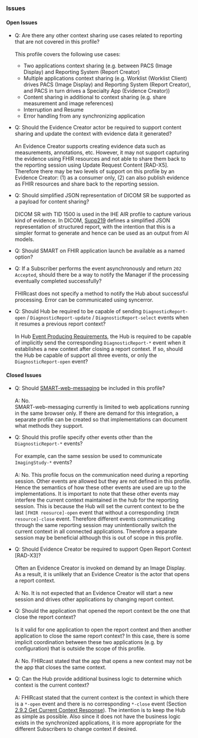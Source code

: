 ### Issues

#### Open Issues

* Q: Are there any other context sharing use cases related to reporting that are not covered in this profile?<br><br>This profile covers the following use cases:
    * Two applications context sharing (e.g. between PACS (Image Display) and Reporting System (Report Creator)
    * Multiple applications context sharing (e.g. Worklist (Worklist Client) drives PACS (Image Display) and Reporting System (Report Creator), and PACS in turn drives a Specialty App (Evidence Creator))
    * Content sharing in additional to context sharing (e.g. share measurement and image references)
    * Interruption and Resume
    * Error handling from any synchronizing application
      
* Q: Should the Evidence Creator actor be required to support content sharing and update the context with evidence data it generated?<br><br>An Evidence Creator supports creating evidence data such as measurements, annotations, etc. However, it may not support capturing the evidence using FHIR resources and not able to share them back to the reporting session using Update Request Content [RAD-X5]. Therefore there may be two levels of support on this profile by an Evidence Creator: (1) as a consumer only, (2) can also publish evidence as FHIR resources and share back to the reporting session.

* Q: Should simplified JSON representation of DICOM SR be supported as a payload for content sharing?<br><br>DICOM SR with TID 1500 is used in the IHE AIR profile to capture various kind of evidence. In DICOM, [Supp219](https://www.dicomstandard.org/News-dir/ftsup/docs/sups/Sup219.pdf) defines a simplified JSON representation of structured report, with the intention that this is a simpler format to generate and hence can be used as an output from AI models.

* Q: Should SMART on FHIR application launch be available as a named option?

* Q: If a Subscriber performs the event asynchronously and return `202 Accepted`, should there be a way to notify the Manager if the processing eventually completed successfully?<br><br>FHIRcast does not specify a method to notify the Hub about successful processing. Error can be communicated using syncerror.

* Q: Should Hub be required to be capable of sending `DiagnosticReport-open` / `DiagnosticReport-update` / `DiagnosticReport-select` events when it resumes a previous report context?<br><br>In Hub [Event Producing Requirements](volume-1.html#1xx1172-event-producing-requirements), the Hub is required to be capable of implicitly send the corresponding `DiagnosticReport-*` event when it establishes a new context after closing a report context. If so, should the Hub be capable of support all three events, or only the `DiagnosticReport-open` event?

#### Closed Issues

* Q: Should [SMART-web-messaging](https://build.fhir.org/ig/HL7/smart-web-messaging/index.html) be included in this profile?<br><br>A: No.<br>SMART-web-messaging currently is limited to web applications running in the same browser only. If there are demand for this integration, a separate profile can be created so that implementations can document what methods they support.

* Q: Should this profile specify other events other than the `DiagnosticReport-*` events?<br><br>For example, can the same session be used to communicate `ImagingStudy-*` events?<br><br> A: No. This profile focus on the communication need during a reporting session. Other events are allowed but they are not defined in this profile. Hence the semantics of how these other events are used are up to the implementations. It is important to note that these other events may interfere the current context maintained in the hub for the reporting session. This is because the Hub will set the current context to be the last `[FHIR reosurce]-open` event that without a corresponding `[FHIR resource]-close` event. Therefore different events communicating through the same reporting session may unintentionally switch the current context in all connected applications. Therefore a separate session may be beneficial although this is out of scope in this profile. 

* Q: Should Evidence Creator be required to support Open Report Context [RAD-X3]?<br><br>Often an Evidence Creator is invoked on demand by an Image Display. As a result, it is unlikely that an Evidence Creator is the actor that opens a report context.<br><br>A: No. It is not expected that an Evidence Creator will start a new session and drives other applications by changing report context.

* Q: Should the application that opened the report context be the one that close the report context?<br><br>Is it valid for one application to open the report context and then another application to close the same report context? In this case, there is some implicit coordination between these two applications (e.g. by configuration) that is outside the scope of this profile.<br><br>A: No. FHIRcast stated that the app that opens a new context may not be the app that closes the same context.

* Q: Can the Hub provide additional business logic to determine which context is the current context?<br><br>A: FHIRcast stated that the current context is the context in which there is a `*-open` event and there is no corresponding `*-close` event (Section [2.9.2 Get Current Context Response](https://build.fhir.org/ig/HL7/fhircast-docs/2-9-GetCurrentContext.html#get-current-context-response)). The intention is to keep the Hub as simple as possible. Also since it does not have the business logic exists in the synchronized applications, it is more appropriate for the different Subscribers to change context if desired.